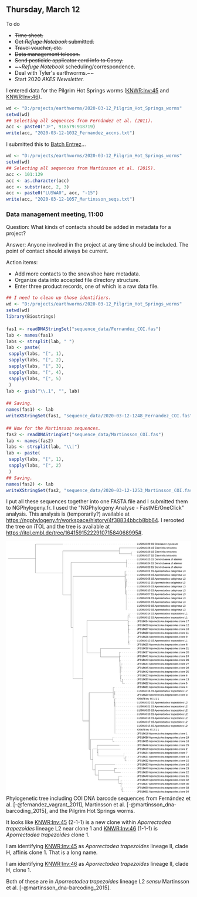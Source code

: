 
## Thursday, March 12

To do

* ~~Time sheet.~~
* ~~Get *Refuge Notebook* submitted.~~
* ~~Travel voucher, etc.~~
* ~~Data management telecon.~~
* ~~Send pesticide applicator card info to Casey.~~
* ~~*Refuge Notebook* scheduling/correspondence.
* Deal with Tyler's earthworms.~~
* Start 2020 *AKES Newsletter.*

I entered data for the Pilgrim Hot Springs worms ([KNWR:Inv:45](http://arctos.database.museum/guid/KNWR:Inv:45) and [KNWR:Inv:46](http://arctos.database.museum/guid/KNWR:Inv:46)).

```r
wd <- "D:/projects/earthworms/2020-03-12_Pilgrim_Hot_Springs_worms"
setwd(wd)
## Selecting all sequences from Fernández et al. (2011).
acc <- paste0("JF", 918579:918719)
write(acc, "2020-03-12-1032_Fernandez_accns.txt")
```
I submitted this to [Batch Entrez](https://www.ncbi.nlm.nih.gov/sites/batchentrez>)...

```r
wd <- "D:/projects/earthworms/2020-03-12_Pilgrim_Hot_Springs_worms"
setwd(wd)
## Selecting all sequences from Martinsson et al. (2015).
acc <- 101:129
acc <- as.character(acc)
acc <- substr(acc, 2, 3)
acc <- paste0("LUSWA0", acc, "-15")
write(acc, "2020-03-12-1057_Martinsson_seqs.txt")
```
### Data management meeting, 11:00

Question: What kinds of contacts should be added in metadata for a project?

Answer: Anyone involved in the project at any time should be included. The point of contact should always be current.

Action items:

* Add more contacts to the snowshoe hare metadata.
* Organize data into accepted file directory structure.
* Enter three product records, one of which is a raw data file.

```r
## I need to clean up those identifiers.
wd <- "D:/projects/earthworms/2020-03-12_Pilgrim_Hot_Springs_worms"
setwd(wd)
library(Biostrings)

fas1 <- readDNAStringSet("sequence_data/Fernandez_COI.fas")
lab <- names(fas1)
labs <- strsplit(lab, " ")
lab <- paste(
 sapply(labs, "[", 1),
 sapply(labs, "[", 2),
 sapply(labs, "[", 3),
 sapply(labs, "[", 4),
 sapply(labs, "[", 5)
 )
lab <- gsub("\\.1", "", lab)

## Saving.
names(fas1) <- lab
writeXStringSet(fas1, "sequence_data/2020-03-12-1248_Fernandez_COI.fas", format="fasta", width=1000)

## Now for the Martinsson sequences.
fas2 <- readDNAStringSet("sequence_data/Martinsson_COI.fas")
lab <- names(fas2)
labs <- strsplit(lab, "\\|")
lab <- paste(
 sapply(labs, "[", 1),
 sapply(labs, "[", 2)
 )
## Saving.
names(fas2) <- lab
writeXStringSet(fas2, "sequence_data/2020-03-12-1253_Martinsson_COI.fas", format="fasta", width=1000)
```

I put all these sequences together into one FASTA file and I submitted them to NGPhylogeny.fr. I used the "NGPhylogeny Analyse - FastME/OneClick" analysis. This analysis is (temporarily?) available at <https://ngphylogeny.fr/workspace/history/4f38834bbcb8bb64>. I rerooted the tree on iTOL and the tree is available at <https://itol.embl.de/tree/1641591522291071584068995#>.

![Phylogenetic tree including sequences from the Pilgrim Hot Springs worms.](2020-03-12_Pilgrim_Hot_Springs_worm_tree.png)\
Phylogenetic tree including COI DNA barcode sequences from Fernández et al. [-@fernandez_vagrant_2011], Martinsson et al. [-@martinsson_dna-barcoding_2015], and the Pilgrim Hot Springs worms.

It looks like [KNWR:Inv:45](http://arctos.database.museum/guid/KNWR:Inv:45) (2-1-1) is a new clone within *Aporrectodea trapezoides* lineage L2 near clone 1 and [KNWR:Inv:46](http://arctos.database.museum/guid/KNWR:Inv:46) (1-1-1) is *Aporrectodea trapezoides* clone 1.

I am identifying [KNWR:Inv:45](http://arctos.database.museum/guid/KNWR:Inv:45) as *Aporrectodea trapezoides* lineage II, clade H, affinis clone 1. That is a long name.

I am identifying [KNWR:Inv:46](http://arctos.database.museum/guid/KNWR:Inv:46) as *Aporrectodea trapezoides* lineage II, clade H, clone 1.

Both of these are in *Aporrectodea trapezoides* lineage L2 *sensu* Martinsson et al. [-@martinsson_dna-barcoding_2015].




